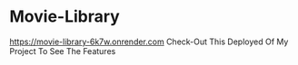 ﻿# Movie-Library
https://movie-library-6k7w.onrender.com
Check-Out This Deployed Of My Project To See The Features
